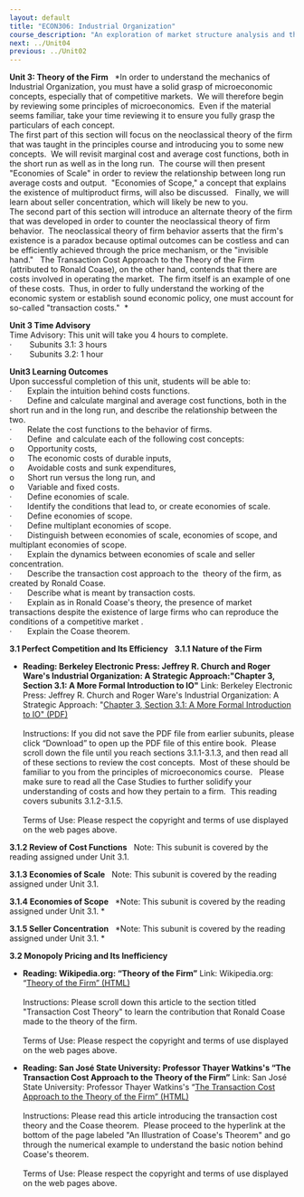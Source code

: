 ```yaml
---
layout: default
title: "ECON306: Industrial Organization"
course_description: "An exploration of market structure analysis and the strategic behaviors of competing firms in different market settings with equal emphasis on theory and empirical studies. Topics include strategies of competitive and cooperative behaviors, firm decisions in regulated environments and the likely effects of deregulation, and a game-theoretic approach."
next: ../Unit04
previous: ../Unit02
---
```

**Unit 3: Theory of the Firm** <span id="3"></span> 
*In order to understand the mechanics of Industrial Organization, you
must have a solid grasp of microeconomic concepts, especially that of
competitive markets.  We will therefore begin by reviewing some
principles of microeconomics.  Even if the material seems familiar, take
your time reviewing it to ensure you fully grasp the particulars of each
concept.    
 The first part of this section will focus on the neoclassical theory of
the firm that was taught in the principles course and introducing you to
some new concepts.  We will revisit marginal cost and average cost
functions, both in the short run as well as in the long run.  The course
will then present "Economies of Scale" in order to review the
relationship between long run average costs and output.  "Economies of
Scope," a concept that explains the existence of multiproduct firms,
will also be discussed.   Finally, we will learn about seller
concentration, which will likely be new to you.  
 The second part of this section will introduce an alternate theory of
the firm that was developed in order to counter the neoclassical theory
of firm behavior.  The neoclassical theory of firm behavior asserts that
the firm's existence is a paradox because optimal outcomes can be
costless and can be efficiently achieved through the price mechanism, or
the "invisible hand."   The Transaction Cost Approach to the Theory of
the Firm (attributed to Ronald Coase), on the other hand, contends that
there are costs involved in operating the market.  The firm itself is an
example of one of these costs.  Thus, in order to fully understand the
working of the economic system or establish sound economic policy, one
must account for so-called "transaction costs."  *

**Unit 3 Time Advisory**  
Time Advisory: This unit will take you 4 hours to complete.  
 ·        Subunits 3.1: 3 hours  
 ·        Subunits 3.2: 1 hour

**Unit3 Learning Outcomes**  
Upon successful completion of this unit, students will be able to:  
 ·       Explain the intuition behind costs functions.  
 ·       Define and calculate marginal and average cost functions, both
in the short run and in the long run, and describe the relationship
between the two.  
 ·       Relate the cost functions to the behavior of firms.   
 ·       Define  and calculate each of the following cost concepts:  
 o      Opportunity costs,  
 o      The economic costs of durable inputs,  
 o      Avoidable costs and sunk expenditures,  
 o      Short run versus the long run, and  
 o      Variable and fixed costs.  
 ·       Define economies of scale.  
 ·       Identify the conditions that lead to, or create economies of
scale.  
 ·       Define economies of scope.  
 ·       Define multiplant economies of scope.  
 ·       Distinguish between economies of scale, economies of scope, and
multiplant economies of scope.  
 ·       Explain the dynamics between economies of scale and seller
concentration.  
 ·       Describe the transaction cost approach to the  theory of the
firm, as created by Ronald Coase.  
 ·       Describe what is meant by transaction costs.  
 ·       Explain as in Ronald Coase's theory, the presence of market
transactions despite the existence of large firms who can reproduce the
conditions of a competitive market .  
 ·       Explain the Coase theorem. 

**3.1 Perfect Competition and Its Efficiency** <span id="3.1"></span> 
**3.1.1 Nature of the Firm** <span id="3.1.1"></span> 
-   **Reading: Berkeley Electronic Press: Jeffrey R. Church and Roger
    Ware's Industrial Organization: A Strategic Approach:"Chapter 3,
    Section 3.1: A More Formal Introduction to IO"**
    Link: Berkeley Electronic Press: Jeffrey R. Church and Roger Ware's
    Industrial Organization: A Strategic Approach: "[Chapter 3, Section
    3.1: A More Formal Introduction to
    IO](http://works.bepress.com/jeffrey_church/23/)["
    (PDF)](http://works.bepress.com/jeffrey_church/23/)  
        
     Instructions: If you did not save the PDF file from earlier
    subunits, please click “Download” to open up the PDF file of this
    entire book.  Please scroll down the file until you reach sections
    3.1.1-3.1.3, and then read all of these sections to review the cost
    concepts.  Most of these should be familiar to you from the
    principles of microeconomics course.   Please make sure to read all
    the Case Studies to further solidify your understanding of costs and
    how they pertain to a firm.  This reading covers subunits
    3.1.2-3.1.5.  
        
     Terms of Use: Please respect the copyright and terms of use
    displayed on the web pages above.

**3.1.2 Review of Cost Functions** <span id="3.1.2"></span> 
Note: This subunit is covered by the reading assigned under Unit 3.1.

**3.1.3 Economies of Scale** <span id="3.1.3"></span> 
Note: This subunit is covered by the reading assigned under Unit 3.1. 

**3.1.4 Economies of Scope** <span id="3.1.4"></span> 
*Note: This subunit is covered by the reading assigned under Unit 3.1. *

**3.1.5 Seller Concentration** <span id="3.1.5"></span> 
*Note: This subunit is covered by the reading assigned under Unit 3.1. *

**3.2 Monopoly Pricing and Its Inefficiency** <span id="3.2"></span> 
-   **Reading: Wikipedia.org: “Theory of the Firm”**
    Link: Wikipedia.org: “[Theory of the
    Firm](http://en.wikipedia.org/wiki/Theory_of_the_firm)[”
    (HTML)](http://en.wikipedia.org/wiki/Theory_of_the_firm)  
        
     Instructions: Please scroll down this article to the section titled
    "Transaction Cost Theory" to learn the contribution that Ronald
    Coase made to the theory of the firm.  
        
     Terms of Use: Please respect the copyright and terms of use
    displayed on the web pages above.

-   **Reading: San José State University: Professor Thayer Watkins's
    “The Transaction Cost Approach to the Theory of the Firm”**
    Link: San José State University: Professor Thayer Watkins's “[The
    Transaction Cost Approach to the Theory of the
    Firm](http://www.sjsu.edu/faculty/watkins/coase.htm)[”
    (HTML)](http://www.sjsu.edu/faculty/watkins/coase.htm)  
        
     Instructions: Please read this article introducing the transaction
    cost theory and the Coase theorem.  Please proceed to the hyperlink
    at the bottom of the page labeled "An Illustration of Coase's
    Theorem" and go through the numerical example to understand the
    basic notion behind Coase's theorem.   
        
     Terms of Use: Please respect the copyright and terms of use
    displayed on the web pages above.


